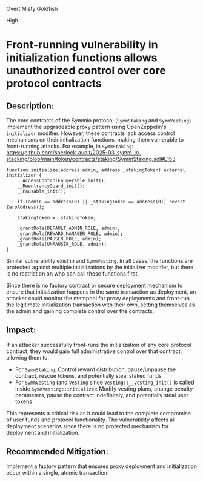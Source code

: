 Overt Misty Goldfish

High

# Front-running vulnerability in initialization functions allows unauthorized control over core protocol contracts

## Description:
The core contracts of the Symmio protocol (`SymmStaking` and `SymmVesting`) implement the upgradeable proxy pattern using OpenZeppelin's `initializer` modifier. However, these contracts lack access control mechanisms on their initialization functions, making them vulnerable to front-running attacks.
For example, in `SymmStaking`:
https://github.com/sherlock-audit/2025-03-symm-io-stacking/blob/main/token/contracts/staking/SymmStaking.sol#L153
```solidity
function initialize(address admin, address _stakingToken) external initializer {
    __AccessControlEnumerable_init();
    __ReentrancyGuard_init();
    __Pausable_init();

    if (admin == address(0) || _stakingToken == address(0)) revert ZeroAddress();

    stakingToken = _stakingToken;

    _grantRole(DEFAULT_ADMIN_ROLE, admin);
    _grantRole(REWARD_MANAGER_ROLE, admin);
    _grantRole(PAUSER_ROLE, admin);
    _grantRole(UNPAUSER_ROLE, admin);
}
```
Similar vulnerability exist in and `SymmVesting`. In all cases, the functions are protected against multiple initializations by the initializer modifier, but there is no restriction on who can call these functions first.

Since there is no factory contract or secure deployment mechanism to ensure that initialization happens in the same transaction as deployment, an attacker could monitor the mempool for proxy deployments and front-run the legitimate initialization transaction with their own, setting themselves as the admin and gaining complete control over the contracts.

## Impact:
If an attacker successfully front-runs the initialization of any core protocol contract, they would gain full administrative control over that contract, allowing them to:
- For `SymmStaking`: Control reward distribution, pause/unpause the contract, rescue tokens, and potentially steal staked funds
- For `SymmVesting` (and `Vesting` since `Vesting::__vesting_init()` is called inside `SymmVesting::initialize`): Modify vesting plans, change penalty parameters, pause the contract indefinitely, and potentially steal user tokens

This represents a critical risk as it could lead to the complete compromise of user funds and protocol functionality. The vulnerability affects all deployment scenarios since there is no protected mechanism for deployment and initialization.

## Recommended Mitigation:
Implement a factory pattern that ensures proxy deployment and initialization occur within a single, atomic transaction: